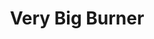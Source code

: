 ---
title: Very Big Burner
name: Very Big Burner
description_markdown: >-
  Built to withstand the high heat and heavy use of a professional kitchen. Restaurant ranges typically have 4-6 burners, sometimes more, to accommodate the high volume cooking needs. The person there is not for sale though.


garment_type:
price: '9999.00'
sku: tiger
stock: 10
sizes:
  - Small
  - Medium
  - Large
  - XL
styles:
  - name: Black
    color: '#000000'
    image: /images/products/kitchen3/kitchen3.png
---